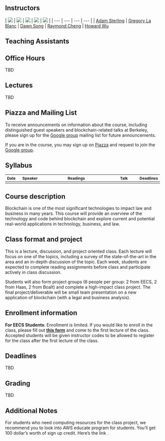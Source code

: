 ## Instructors

| ![](https://www.law.berkeley.edu/wp-content/uploads/2016/10/sterling_adam_210x270-210x270.jpg)  | ![](http://facultybio.haas.berkeley.edu/wp-content/uploads/lablanc2.JPG) | ![](https://people.eecs.berkeley.edu/~dawnsong/dawn-berkeley.jpg) | ![](https://raymondcheng.net/img/pic/me.jpg) |  ![](https://media.licdn.com/mpr/mpr/shrinknp_400_400/AAEAAQAAAAAAAAjAAAAAJGUwMjU4ZmUyLWEwMjktNGIwNy04MjFkLWFkZDZhN2Y3MTc2Zg.jpg) | 
| --- | --- | --- | --- |
| [Adam Sterling](https://www.law.berkeley.edu/our-faculty/faculty-profiles/adam-sterling/) | [Gregory La Blanc](http://facultybio.haas.berkeley.edu/faculty-list/lablanc-gregory/) | [Dawn Song](https://people.eecs.berkeley.edu/~dawnsong/) | [Raymond Cheng](https://raymondcheng.net/about) | [Howard Wu](https://github.com/howardwu)

## Teaching Assistants

## Office Hours
TBD

## Lectures
TBD

## Piazza and Mailing List

To receive announcements on information about the course, including distinguished guest speakers and blockchain-related talks at Berkeley, please sign up for the [Google group](https://groups.google.com/forum/#!forum/berkeley-blockchain) mailing list for future announcements.

If you are in the course, you may sign up on [Piazza](piazza.com/berkeley/spring2018/cs294144) and request to join the [Google group](https://groups.google.com/forum/#!forum/cs294-144-s18).

## Syllabus
<table style="table-layout: fixed; font-size: 88%;">
  <thead>
    <tr>
      <th style="width: 5%;">Date</th>
      <th style="width: 17%;">Speaker</th>
      <th style="width: 50%;">Readings</th>
      <th style="width: 20%;">Talk</th>
      <th style="width: 8%;">Deadlines</th>
    </tr>
  </thead>
  <tbody>
    <tr>
      <td></td>
      <td></td>
      <td></td>
      <td></td>
      <td></td>
    </tr>
    
  </tbody>
</table>

## Course description
Blockchain is one of the most significant technologies to impact law and business in many years. This course will provide an overview of the technology and code behind blockchain and explore current and potential real-world applications in technology, business, and law. 

## Class format and project
This is a lecture, discussion, and project oriented class. Each lecture will focus on one of the topics, including a survey of the state-of-the-art in the area and an in-depth discussion of the topic. Each week, students are expected to complete reading assignments before class and participate actively in class discussion.

Students will also form project groups (6 people per group: 2 from EECS, 2 from Haas, 2 from Boalt) and complete a high-impact class project. The final project/deliverable will be small team presentation on a new application of blockchain (with a legal and business analysis). 

## Enrollment information
**For EECS Students**: Enrollment is limited. If you would like to enroll in the class, please fill out **[this form](https://docs.google.com/forms/d/e/1FAIpQLSdZwHGIEMQsFjZGxKEPclZEbaqfVMWQlalbGwJWm_Fb5_T_DQ/viewform?usp=sf_link)** and come to the first lecture of the class. Accepted students will be given instructor codes to be allowed to register for the class after the first lecture of the class.

## Deadlines
TBD

## Grading
TBD

## Additional Notes
For students who need computing resources for the class project, we recommend you to look into AWS educate program for students. You’ll get 100 dollar’s worth of sign up credit. Here’s the link .

